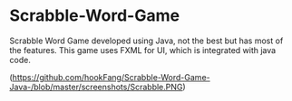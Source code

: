 # Scrabble-Word-Game

Scrabble Word Game developed using Java, not the best but has most of the features.
This game uses FXML for UI, which is integrated with java code.

(https://github.com/hookFang/Scrabble-Word-Game-Java-/blob/master/screenshots/Scrabble.PNG)
